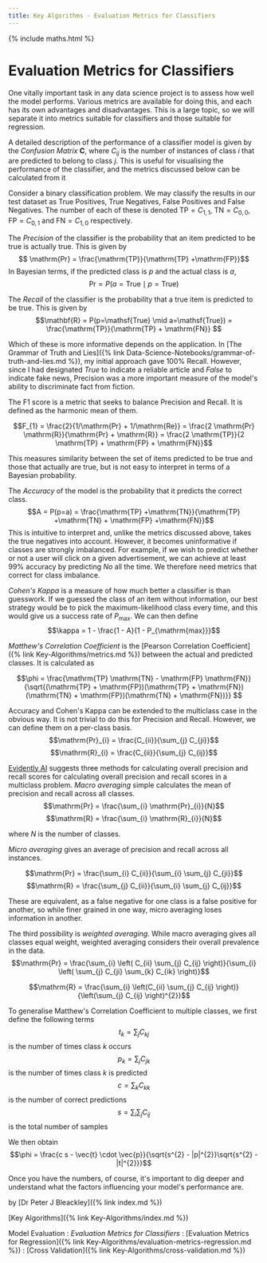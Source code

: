 ```yaml
---
title: Key Algorithms - Evaluation Metrics for Classifiers
---
```


{% include maths.html %}

# Evaluation Metrics for Classifiers

One vitally important task in any data science project is to assess how well the model performs. Various metrics are available for doing this, and each has its own advantages and disadvantages.
This is a large topic, so we will separate it into metrics suitable for classifiers and those suitable for regression.

A detailed description of the performance of a classifier model is given by the *Confusion Matrix* $\mathbf{C}$, where $C_{ij}$ is the number of instances of class $i$ that are predicted to belong to class $j$. This is useful for visualising the performance of the classifier, and the metrics discussed below can be calculated from it

Consider a binary classification problem. We may classify the results in our test dataset as True Positives, True Negatives, False Positives and False Negatives. The number of each of these is denoted $\mathrm{TP} = C_{1,1}$, $\mathrm{TN} = C_{0,0}$, $\mathrm{FP} = C_{0,1}$ and $\mathrm{FN} = C_{1,0}$ respectively.

The *Precision* of the classifier is the probability that an item predicted to be true is actually true. This is given by 
$$ \mathrm{Pr} = \frac{\mathrm{TP}}{\mathrm{TP} +\mathrm{FP}}$$
In Bayesian terms, if the predicted class is $p$ and the actual class is $a$, 
$$\mathrm{Pr} = P(a=\mathsf{True} \mid p=\mathsf{True})$$

The *Recall* of the classifier is the probability that a true item is predicted to be true. This is given by 
$$\mathbf{R} = P(p=\mathsf{True} \mid a=\mathsf{True}) = \frac{\mathrm{TP}}{\mathrm{TP} + \mathrm{FN}} $$

Which of these is more informative depends on the application. In [The Grammar of Truth and Lies]({% link Data-Science-Notebooks/grammar-of-truth-and-lies.md %}), my initial approach gave 100% Recall. However, since I had designated *True* to indicate a reliable article and *False* to indicate fake news, Precision was a more important measure of the model's ability to discriminate fact from fiction.

The F1 score is a metric that seeks to balance Precision and Recall. It is defined as the harmonic mean of them.

$$F_{1} = \frac{2}{1/\mathrm{Pr} + 1/\mathrm{Re}} = \frac{2 \mathrm{Pr} \mathrm{R}}{\mathrm{Pr} + \mathrm{R}} = \frac{2 \mathrm{TP}}{2 \mathrm{TP} + \mathrm{FP} + \mathrm{FN}}$$

This measures similarity between the set of items predicted to be true and those that actually are true, but is not easy to interpret in terms of a Bayesian probability.

The *Accuracy* of the model is the probability that it predicts the correct class.
$$A = P(p=a) = \frac{\mathrm{TP} +\mathrm{TN}}{\mathrm{TP} +\mathrm{TN} + \mathrm{FP} +\mathrm{FN}}$$
This is intuitive to interpret and, unlike the metrics discussed above, takes the true negatives into account. However, it becomes uninformative if classes are strongly imbalanced. For example, if we wish to predict whether or not a user will click on a given advertisement, we can achieve at least 99% accuracy by predicting *No* all the time. We therefore need metrics that correct for class imbalance.

*Cohen's Kappa* is a measure of how much better a classifier is than guesswork. If we guessed the class of an item without information, our best strategy would be to pick the maximum-likelihood class every time, and this would give us a success rate of $P_{\mathrm{max}}$. We can then define
$$\kappa = 1 - \frac{1 - A}{1 - P_{\mathrm{max}}}$$

*Matthew's Correlation Coefficient* is the [Pearson Correlation Coefficient]({% link Key-Algorithms/metrics.md %}) between the actual and predicted classes. It is calculated as

$$\phi = \frac{\mathrm{TP} \mathrm{TN} - \mathrm{FP} \mathrm{FN}}{\sqrt{(\mathrm{TP} + \mathrm{FP})(\mathrm{TP} + \mathrm{FN})(\mathrm{TN} + \mathrm{FP})(\mathrm{TN} + \mathrm{FN})}}
$$

Accuracy and Cohen's Kappa can be extended to the multiclass case in the obvious way. It is not trivial to do this for Precision and Recall. However, we can define them on a per-class basis. 
$$\mathrm{Pr}_{i} = \frac{C_{ii}}{\sum_{j} C_{ji}}$$
$$\mathrm{R}_{i} = \frac{C_{ii}}{\sum_{j} C_{ij}}$$

[Evidently AI](https://www.evidentlyai.com/classification-metrics/multi-class-metrics) suggests three methods for calculating overall precision and recall scores for calculating overall precision and recall scores in a multiclass problem. *Macro averaging* simple calculates the mean of precision and recall across all classes.
$$\mathrm{Pr} = \frac{\sum_{i} \mathrm{Pr}_{i}}{N}$$
$$\mathrm{R} = \frac{\sum_{i} \mathrm{R}_{i}}{N}$$

where $N$ is the number of classes.

*Micro averaging* gives an average of precision and recall across all instances.

$$\mathrm{Pr} = \frac{\sum_{i} C_{ii}}{\sum_{i} \sum_{j} C_{ji}}$$
$$\mathrm{R} = \frac{\sum_{j} C_{ii}}{\sum_{i} \sum_{j} C_{ij}}$$

These are equivalent, as a false negative for one class is a false positive for another, so while finer grained in one way, micro averaging loses information in another.

The third possibility is *weighted averaging*. While macro averaging gives all classes equal weight, weighted averaging considers their overall prevalence in the data.
$$\mathrm{Pr} = \frac{\sum_{i} \left( C_{ii} \sum_{j} C_{ij} \right)}{\sum_{i} \left( \sum_{j} C_{ji} \sum_{k} C_{ik} \right)}$$

$$\mathrm{R} = \frac{\sum_{i} \left(C_{ii} \sum_{j} C_{ij} \right)}{\left(\sum_{j} C_{ij} \right)^{2}}$$

To generalise Matthew's Correlation Coefficient to multiple classes, we first define the following terms
$$t_{k} = \sum_{j} C_{kj}$$ is the number of times class $k$ occurs
$$p_{k} = \sum_{j} C_{jk}$$ is the number of times class $k$ is predicted
$$c = \sum_{k} C_{kk}$$ is the number of correct predictions
$$s =\sum_{i} \sum_{j} C_{ij}$$ is the total number of samples

We then obtain 
$$\phi = \frac{c s - \vec{t} \cdot \vec{p}}{\sqrt{s^{2} - |p|^{2}}\sqrt{s^{2} - |t|^{2}}}$$

Once you have the numbers, of course, it's important to dig deeper and understand what the factors influencing your model's performance are.

by [Dr Peter J Bleackley]({% link index.md %})

[Key Algorithms]({% link Key-Algorithms/index.md %})

Model Evaluation
: *Evaluation Metrics for Classifiers*
: [Evaluation Metrics for Regression]({% link Key-Algorithms/evaluation-metrics-regression.md %})
: [Cross Validation]({% link Key-Algorithms/cross-validation.md %})



